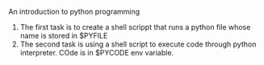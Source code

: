 An introduction to python programming
1. The first task is to create a shell scrippt that runs a python file whose name is stored in $PYFILE
2. The second task is using a shell script to execute code through python interpreter. COde is in $PYCODE env variable.
